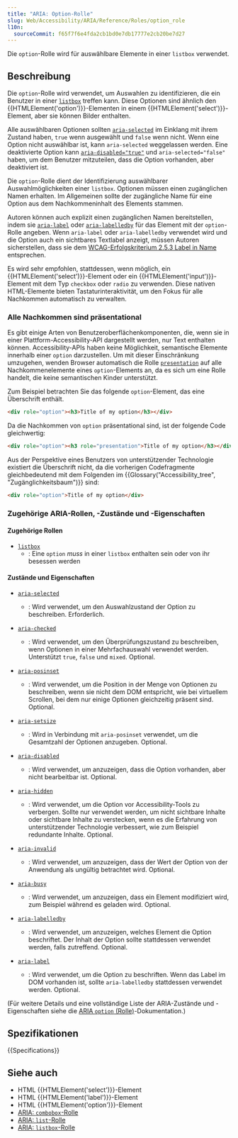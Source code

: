 ```yaml
---
title: "ARIA: Option-Rolle"
slug: Web/Accessibility/ARIA/Reference/Roles/option_role
l10n:
  sourceCommit: f65f7f6e4fda2cb1bd0e7db17777e2cb20be7d27
---
```


Die `option`-Rolle wird für auswählbare Elemente in einer `listbox` verwendet.

## Beschreibung

Die `option`-Rolle wird verwendet, um Auswahlen zu identifizieren, die ein Benutzer in einer [`listbox`](/de/docs/Web/Accessibility/ARIA/Reference/Roles/listbox_role) treffen kann. Diese Optionen sind ähnlich den {{HTMLElement('option')}}-Elementen in einem {{HTMLElement('select')}}-Element, aber sie können Bilder enthalten.

Alle auswählbaren Optionen sollten [`aria-selected`](/de/docs/Web/Accessibility/ARIA/Reference/Attributes/aria-selected) im Einklang mit ihrem Zustand haben, `true` wenn ausgewählt und `false` wenn nicht. Wenn eine Option nicht auswählbar ist, kann `aria-selected` weggelassen werden. Eine deaktivierte Option kann [`aria-disabled="true"`](/de/docs/Web/Accessibility/ARIA/Reference/Attributes/aria-disabled) und `aria-selected="false"` haben, um dem Benutzer mitzuteilen, dass die Option vorhanden, aber deaktiviert ist.

Die `option`-Rolle dient der Identifizierung auswählbarer Auswahlmöglichkeiten einer `listbox`. Optionen müssen einen zugänglichen Namen erhalten. Im Allgemeinen sollte der zugängliche Name für eine Option aus dem Nachkommeninhalt des Elements stammen.

Autoren können auch explizit einen zugänglichen Namen bereitstellen, indem sie [`aria-label`](/de/docs/Web/Accessibility/ARIA/Reference/Attributes/aria-label) oder [`aria-labelledby`](/de/docs/Web/Accessibility/ARIA/Reference/Attributes/aria-labelledby) für das Element mit der `option`-Rolle angeben. Wenn `aria-label` oder `aria-labelledby` verwendet wird und die Option auch ein sichtbares Textlabel anzeigt, müssen Autoren sicherstellen, dass sie dem <a href="https://www.w3.org/WAI/WCAG21/Understanding/label-in-name.html">WCAG-Erfolgskriterium 2.5.3 Label in Name</a> entsprechen.

Es wird sehr empfohlen, stattdessen, wenn möglich, ein {{HTMLElement('select')}}-Element oder ein {{HTMLElement('input')}}-Element mit dem Typ `checkbox` oder `radio` zu verwenden. Diese nativen HTML-Elemente bieten Tastaturinteraktivität, um den Fokus für alle Nachkommen automatisch zu verwalten.

### Alle Nachkommen sind präsentational

Es gibt einige Arten von Benutzeroberflächenkomponenten, die, wenn sie in einer Plattform-Accessibility-API dargestellt werden, nur Text enthalten können. Accessibility-APIs haben keine Möglichkeit, semantische Elemente innerhalb einer `option` darzustellen. Um mit dieser Einschränkung umzugehen, wenden Browser automatisch die Rolle [`presentation`](/de/docs/Web/Accessibility/ARIA/Reference/Roles/presentation_role) auf alle Nachkommenelemente eines `option`-Elements an, da es sich um eine Rolle handelt, die keine semantischen Kinder unterstützt.

Zum Beispiel betrachten Sie das folgende `option`-Element, das eine Überschrift enthält.

```html
<div role="option"><h3>Title of my option</h3></div>
```

Da die Nachkommen von `option` präsentational sind, ist der folgende Code gleichwertig:

```html
<div role="option"><h3 role="presentation">Title of my option</h3></div>
```

Aus der Perspektive eines Benutzers von unterstützender Technologie existiert die Überschrift nicht, da die vorherigen Codefragmente gleichbedeutend mit dem Folgenden im {{Glossary("Accessibility_tree", "Zugänglichkeitsbaum")}} sind:

```html
<div role="option">Title of my option</div>
```

### Zugehörige ARIA-Rollen, -Zustände und -Eigenschaften

#### Zugehörige Rollen

- [`listbox`](/de/docs/Web/Accessibility/ARIA/Reference/Roles/listbox_role)
  - : Eine `option` _muss_ in einer `listbox` enthalten sein oder von ihr besessen werden

#### Zustände und Eigenschaften

- [`aria-selected`](/de/docs/Web/Accessibility/ARIA/Reference/Attributes/aria-selected)

  - : Wird verwendet, um den Auswahlzustand der Option zu beschreiben. Erforderlich.

- [`aria-checked`](/de/docs/Web/Accessibility/ARIA/Reference/Attributes/aria-checked)

  - : Wird verwendet, um den Überprüfungszustand zu beschreiben, wenn Optionen in einer Mehrfachauswahl verwendet werden. Unterstützt `true`, `false` und `mixed`. Optional.

- [`aria-posinset`](/de/docs/Web/Accessibility/ARIA/Reference/Attributes/aria-posinset)

  - : Wird verwendet, um die Position in der Menge von Optionen zu beschreiben, wenn sie nicht dem DOM entspricht, wie bei virtuellem Scrollen, bei dem nur einige Optionen gleichzeitig präsent sind. Optional.

- [`aria-setsize`](/de/docs/Web/Accessibility/ARIA/Reference/Attributes/aria-setsize)

  - : Wird in Verbindung mit `aria-posinset` verwendet, um die Gesamtzahl der Optionen anzugeben. Optional.

- [`aria-disabled`](/de/docs/Web/Accessibility/ARIA/Reference/Attributes/aria-disabled)

  - : Wird verwendet, um anzuzeigen, dass die Option vorhanden, aber nicht bearbeitbar ist. Optional.

- [`aria-hidden`](/de/docs/Web/Accessibility/ARIA/Reference/Attributes/aria-hidden)

  - : Wird verwendet, um die Option vor Accessibility-Tools zu verbergen. Sollte nur verwendet werden, um nicht sichtbare Inhalte oder sichtbare Inhalte zu verstecken, wenn es die Erfahrung von unterstützender Technologie verbessert, wie zum Beispiel redundante Inhalte. Optional.

- [`aria-invalid`](/de/docs/Web/Accessibility/ARIA/Reference/Attributes/aria-invalid)

  - : Wird verwendet, um anzuzeigen, dass der Wert der Option von der Anwendung als ungültig betrachtet wird. Optional.

- [`aria-busy`](/de/docs/Web/Accessibility/ARIA/Reference/Attributes/aria-busy)

  - : Wird verwendet, um anzuzeigen, dass ein Element modifiziert wird, zum Beispiel während es geladen wird. Optional.

- [`aria-labelledby`](/de/docs/Web/Accessibility/ARIA/Reference/Attributes/aria-labelledby)

  - : Wird verwendet, um anzuzeigen, welches Element die Option beschriftet. Der Inhalt der Option sollte stattdessen verwendet werden, falls zutreffend. Optional.

- [`aria-label`](/de/docs/Web/Accessibility/ARIA/Reference/Attributes/aria-label)
  - : Wird verwendet, um die Option zu beschriften. Wenn das Label im DOM vorhanden ist, sollte `aria-labelledby` stattdessen verwendet werden. Optional.

(Für weitere Details und eine vollständige Liste der ARIA-Zustände und -Eigenschaften siehe die <a href="https://www.w3.org/TR/wai-aria-1.1/#option">ARIA `option` (Rolle)</a>-Dokumentation.)

## Spezifikationen

{{Specifications}}

## Siehe auch

- HTML {{HTMLElement('select')}}-Element
- HTML {{HTMLElement('label')}}-Element
- HTML {{HTMLElement('option')}}-Element
- [ARIA: `combobox`-Rolle](/de/docs/Web/Accessibility/ARIA/Reference/Roles/combobox_role)
- [ARIA: `list`-Rolle](/de/docs/Web/Accessibility/ARIA/Reference/Roles/list_role)
- [ARIA: `listbox`-Rolle](/de/docs/Web/Accessibility/ARIA/Reference/Roles/listbox_role)
